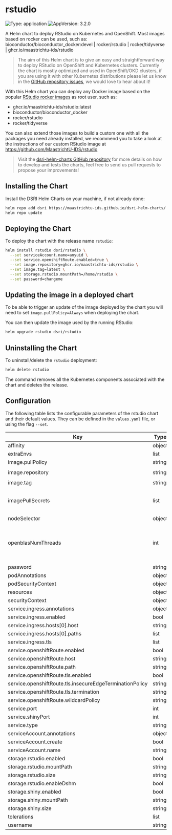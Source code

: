 # rstudio

![Type: application](https://img.shields.io/badge/Type-application-informational?style=flat-square)  ![AppVersion: 3.2.0](https://img.shields.io/badge/AppVersion-3.2.0-informational?style=flat-square)

A Helm chart to deploy RStudio on Kubernetes and OpenShift.
Most images based on rocker can be used, such as: bioconductor/bioconductor_docker:devel
| rocker/rstudio | rocker/tidyverse | ghcr.io/maastrichtu-ids/rstudio

> The aim of this Helm chart is to give an easy and straightforward way to deploy RStudio on OpenShift and Kubernetes clusters. Currently the chart is mostly optimized and used in OpenShift/OKD clusters, if you are using it with other Kubernetes distributions please let us know  in the [GitHub repository issues](https://github.com/MaastrichtU-IDS/dsri-helm-charts/issues), we would love to hear about it!

With this Helm chart you can deploy any Docker image based on the popular [RStudio rocker images](https://hub.docker.com/r/rocker/rstudio) as root user, such as:
- ghcr.io/maastrichtu-ids/rstudio:latest
- bioconductor/bioconductor_docker
- rocker/rstudio
- rocker/tidyverse

You can also extend those images to build a custom one with all the packages you need already installed, we recommend you to take a look at the instructions of our custom RStudio image at https://github.com/MaastrichtU-IDS/rstudio

> Visit the [dsri-helm-charts GitHub repository](https://github.com/MaastrichtU-IDS/dsri-helm-charts) for more details on how to develop and tests the charts, feel free to send us pull requests to propose your improvements!

## Installing the Chart

Install the DSRI Helm Charts on your machine, if not already done:

```bash
helm repo add dsri https://maastrichtu-ids.github.io/dsri-helm-charts/
helm repo update
```

## Deploying the Chart

To deploy the chart with the release name `rstudio`:

```bash
helm install rstudio dsri/rstudio \
  --set serviceAccount.name=anyuid \
  --set service.openshiftRoute.enabled=true \
  --set image.repository=ghcr.io/maastrichtu-ids/rstudio \
  --set image.tag=latest \
  --set storage.rstudio.mountPath=/home/rstudio \
  --set password=changeme
```

## Updating the image in a deployed chart

To be able to trigger an update of the image deployed by the chart you will need to set `image.pullPolicy=Always` when deploying the chart.

You can then update the image used by the running RStudio:

```bash
helm upgrade rstudio dsri/rstudio
```

## Uninstalling the Chart

To uninstall/delete the `rstudio` deployment:

```bash
helm delete rstudio
```

The command removes all the Kubernetes components associated with the chart and deletes the release.

## Configuration

The following table lists the configurable parameters of the rstudio chart and their default values. They can be defined in the `values.yaml` file, or using the flag `--set`.

| Key | Type | Default | Description |
|-----|------|---------|-------------|
| affinity | object | `{}` |  |
| extraEnvs | list | `[]` |  |
| image.pullPolicy | string | `"Always"` |  |
| image.repository | string | `"ghcr.io/maastrichtu-ids/rstudio"` |  |
| image.tag | string | `"latest"` |  |
| imagePullSecrets | list | `[]` |    drop:   - ALL readOnlyRootFilesystem: true runAsNonRoot: true runAsUser: 1000 |
| nodeSelector | object | `{}` |  |
| openblasNumThreads | int | `1` |  Restricting the number of thread allocated to OpenBLAS can speed up computations using OpenBLAS (leave empty for default 64) |
| password | string | `""` |  |
| podAnnotations | object | `{}` |  |
| podSecurityContext | object | `{}` |  |
| resources | object | `{}` |  |
| securityContext | object | `{}` |  |
| service.ingress.annotations | object | `{}` |  |
| service.ingress.enabled | bool | `false` |  |
| service.ingress.hosts[0].host | string | `"chart-example.local"` |  |
| service.ingress.hosts[0].paths | list | `[]` |  |
| service.ingress.tls | list | `[]` |  |
| service.openshiftRoute.enabled | bool | `true` |  |
| service.openshiftRoute.host | string | `""` |  |
| service.openshiftRoute.path | string | `""` |  |
| service.openshiftRoute.tls.enabled | bool | `true` |  |
| service.openshiftRoute.tls.insecureEdgeTerminationPolicy | string | `"Redirect"` |  |
| service.openshiftRoute.tls.termination | string | `"edge"` |  |
| service.openshiftRoute.wildcardPolicy | string | `"None"` |  |
| service.port | int | `8787` |  |
| service.shinyPort | int | `3838` |  |
| service.type | string | `"ClusterIP"` |  |
| serviceAccount.annotations | object | `{}` |  |
| serviceAccount.create | bool | `false` |  |
| serviceAccount.name | string | `"anyuid"` |  |
| storage.rstudio.enabled | bool | `true` |  |
| storage.rstudio.mountPath | string | `"/home/rstudio"` |  |
| storage.rstudio.size | string | `"5Gi"` |  |
| storage.rstudio.enableDshm | bool | `true` |  |
| storage.shiny.enabled | bool | `true` |  |
| storage.shiny.mountPath | string | `"/srv/shiny-server"` |  |
| storage.shiny.size | string | `"5Gi"` |  |
| tolerations | list | `[]` |  |
| username | string | `"rstudio"` |  |